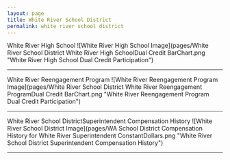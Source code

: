 ```yaml
---
layout: page
title: White River School District
permalink: white river school district
---
```



White River High School
![White River High School Image](pages/White River School District White River High SchoolDual Credit BarChart.png "White River High School Dual Credit Participation")

___

White River Reengagement Program
![White River Reengagement Program Image](pages/White River School District White River Reengagement ProgramDual Credit BarChart.png "White River Reengagement Program Dual Credit Participation")

___

White River School DistrictSuperintendent Compensation History
![White River School District Image](pages/WA School District Compensation History for White River Superintendent ConstantDollars.png "White River School District Superintendent Compensation History")

___

